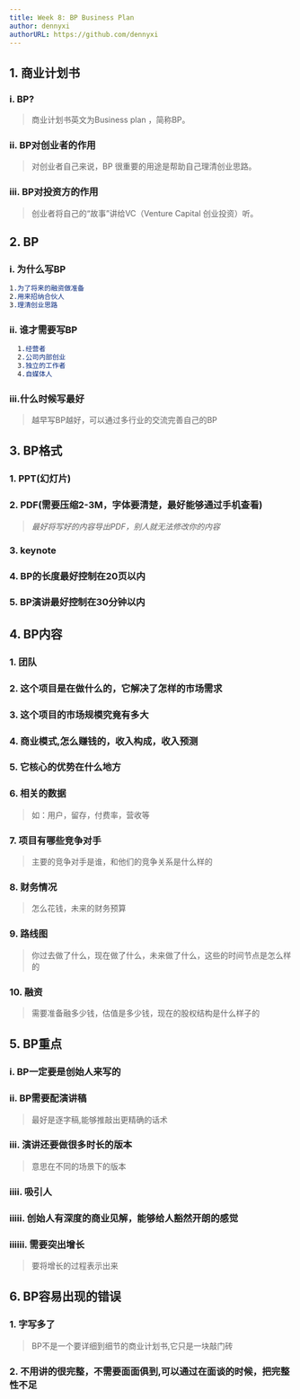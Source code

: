 ```yaml
---
title: Week 8: BP Business Plan
author: dennyxi
authorURL: https://github.com/dennyxi
---
```



## 1. 商业计划书

### i. BP?




<!--truncate-->

>商业计划书英文为Business plan ，简称BP。


### ii. BP对创业者的作用
>对创业者自己来说，BP 很重要的用途是帮助自己理清创业思路。


### iii. BP对投资方的作用
>创业者将自己的“故事”讲给VC（Venture Capital 创业投资）听。

## 2. BP
### i. 为什么写BP
```css
1.为了将来的融资做准备
2.用来招纳合伙人
3.理清创业思路

```
### ii. 谁才需要写BP
```css
  1.经营者
  2.公司内部创业
  3.独立的工作者
  4.自媒体人
```

### iii.什么时候写最好

>越早写BP越好，可以通过多行业的交流完善自己的BP

## 3. BP格式
### 1. PPT(幻灯片)
### 2. PDF(需要压缩2-3M，字体要清楚，最好能够通过手机查看)
>*最好将写好的内容导出PDF，别人就无法修改你的内容*
### 3. keynote
### 4. BP的长度最好控制在20页以内
### 5. BP演讲最好控制在30分钟以内

## 4. BP内容
### 1. 团队
### 2. 这个项目是在做什么的，它解决了怎样的市场需求
### 3. 这个项目的市场规模究竟有多大
### 4. 商业模式,怎么赚钱的，收入构成，收入预测
### 5. 它核心的优势在什么地方
### 6. 相关的数据
>如：用户，留存，付费率，营收等
### 7. 项目有哪些竞争对手
>主要的竞争对手是谁，和他们的竞争关系是什么样的
### 8. 财务情况
>怎么花钱，未来的财务预算
### 9. 路线图
>你过去做了什么，现在做了什么，未来做了什么，这些的时间节点是怎么样的
### 10. 融资
>需要准备融多少钱，估值是多少钱，现在的股权结构是什么样子的
## 5. BP重点
### i. BP一定要是创始人来写的
### ii. BP需要配演讲稿
>最好是逐字稿,能够推敲出更精确的话术
### iii. 演讲还要做很多时长的版本
>意思在不同的场景下的版本
### iiii. 吸引人
### iiiii. 创始人有深度的商业见解，能够给人豁然开朗的感觉
### iiiiii. 需要突出增长
>要将增长的过程表示出来
## 6. BP容易出现的错误
### 1. 字写多了
>BP不是一个要详细到细节的商业计划书,它只是一块敲门砖
### 2. 不用讲的很完整，不需要面面俱到,可以通过在面谈的时候，把完整性不足
